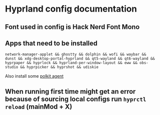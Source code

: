 # Hyprland config documentation

## Font used in config is Hack Nerd Font Mono

## Apps that need to be installed

```
network-manager-applet && ghostty && dolphin && wofi && waybar && dunst && xdg-desktop-portal-hyprland && qt5-wayland && qt6-wayland && hyprpaper && hyprlock && hyprland-per-window-layout && eww && obs-studio && hyprpicker && hyprshot && udiskie
```

Also install some [polkit agent](https://wiki.hyprland.org/Hypr-Ecosystem/hyprpolkitagent/)

## When running first time might get an error because of sourcing local configs run ```hyprctl reload``` (mainMod + X)
